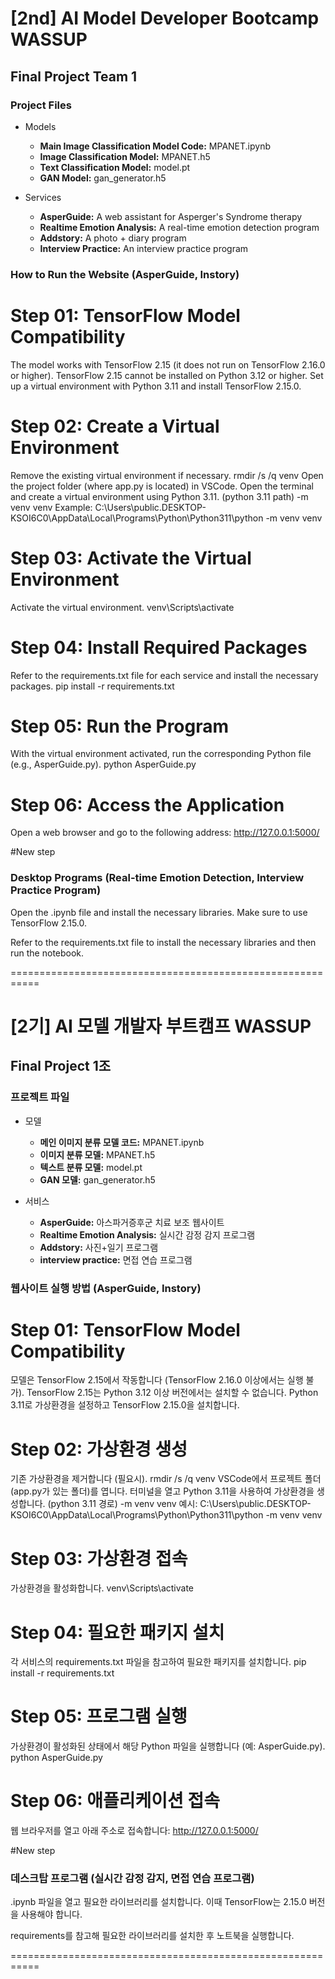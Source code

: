 # [2nd] AI Model Developer Bootcamp WASSUP
## Final Project Team 1

### Project Files
- Models
  - **Main Image Classification Model Code:** MPANET.ipynb
  - **Image Classification Model:** MPANET.h5
  - **Text Classification Model:** model.pt
  - **GAN Model:** gan_generator.h5

- Services
  - **AsperGuide:** A web assistant for Asperger's Syndrome therapy
  - **Realtime Emotion Analysis:** A real-time emotion detection program
  - **Addstory:** A photo + diary program
  - **Interview Practice:** An interview practice program

### How to Run the Website (AsperGuide, Instory)

# Step 01: TensorFlow Model Compatibility
The model works with TensorFlow 2.15 (it does not run on TensorFlow 2.16.0 or higher).
TensorFlow 2.15 cannot be installed on Python 3.12 or higher.
Set up a virtual environment with Python 3.11 and install TensorFlow 2.15.0.

# Step 02: Create a Virtual Environment
Remove the existing virtual environment if necessary.
rmdir /s /q venv
Open the project folder (where app.py is located) in VSCode.
Open the terminal and create a virtual environment using Python 3.11.
(python 3.11 path) -m venv venv
Example:
C:\Users\public.DESKTOP-KSOI6C0\AppData\Local\Programs\Python\Python311\python -m venv venv

# Step 03: Activate the Virtual Environment
Activate the virtual environment.
venv\Scripts\activate

# Step 04: Install Required Packages
Refer to the requirements.txt file for each service and install the necessary packages.
pip install -r requirements.txt

# Step 05: Run the Program
With the virtual environment activated, run the corresponding Python file (e.g., AsperGuide.py).
python AsperGuide.py

# Step 06: Access the Application
Open a web browser and go to the following address:
http://127.0.0.1:5000/

#New step
### Desktop Programs (Real-time Emotion Detection, Interview Practice Program)
Open the .ipynb file and install the necessary libraries. Make sure to use TensorFlow 2.15.0.

Refer to the requirements.txt file to install the necessary libraries and then run the notebook.

===========================================================

# [2기] AI 모델 개발자 부트캠프 WASSUP
## Final Project 1조

### 프로젝트 파일
- 모델
  - **메인 이미지 분류 모델 코드:** MPANET.ipynb
  - **이미지 분류 모델:** MPANET.h5
  - **텍스트 분류 모델:** model.pt
  - **GAN 모델:** gan_generator.h5

- 서비스
  - **AsperGuide:** 아스파거증후군 치료 보조 웹사이트
  - **Realtime Emotion Analysis:** 실시간 감정 감지 프로그램
  - **Addstory:** 사진+일기 프로그램
  - **interview practice:** 면접 연습 프로그램

### 웹사이트 실행 방법 (AsperGuide, Instory)

# Step 01: TensorFlow Model Compatibility
모델은 TensorFlow 2.15에서 작동합니다 (TensorFlow 2.16.0 이상에서는 실행 불가).
TensorFlow 2.15는 Python 3.12 이상 버전에서는 설치할 수 없습니다.
Python 3.11로 가상환경을 설정하고 TensorFlow 2.15.0을 설치합니다.

# Step 02: 가상환경 생성
기존 가상환경을 제거합니다 (필요시).
rmdir /s /q venv
VSCode에서 프로젝트 폴더 (app.py가 있는 폴더)를 엽니다.
터미널을 열고 Python 3.11을 사용하여 가상환경을 생성합니다.
(python 3.11 경로) -m venv venv
예시:
C:\Users\public.DESKTOP-KSOI6C0\AppData\Local\Programs\Python\Python311\python -m venv venv

# Step 03: 가상환경 접속
가상환경을 활성화합니다.
venv\Scripts\activate

# Step 04: 필요한 패키지 설치
각 서비스의 requirements.txt 파일을 참고하여 필요한 패키지를 설치합니다.
pip install -r requirements.txt

# Step 05: 프로그램 실행
가상환경이 활성화된 상태에서 해당 Python 파일을 실행합니다 (예: AsperGuide.py).
python AsperGuide.py

# Step 06: 애플리케이션 접속
웹 브라우저를 열고 아래 주소로 접속합니다:
http://127.0.0.1:5000/

#New step
### 데스크탑 프로그램 (실시간 감정 감지, 면접 연습 프로그램)
.ipynb 파일을 열고 필요한 라이브러리를 설치합니다. 이때 TensorFlow는 2.15.0 버전을 사용해야 합니다.

requirements를 참고해 필요한 라이브러리를 설치한 후 노트북을 실행합니다.

===========================================================
